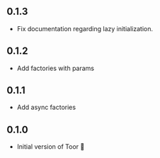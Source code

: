 ## 0.1.3

- Fix documentation regarding lazy initialization.

## 0.1.2

- Add factories with params

## 0.1.1

- Add async factories

## 0.1.0

- Initial version of Toor 🚀
